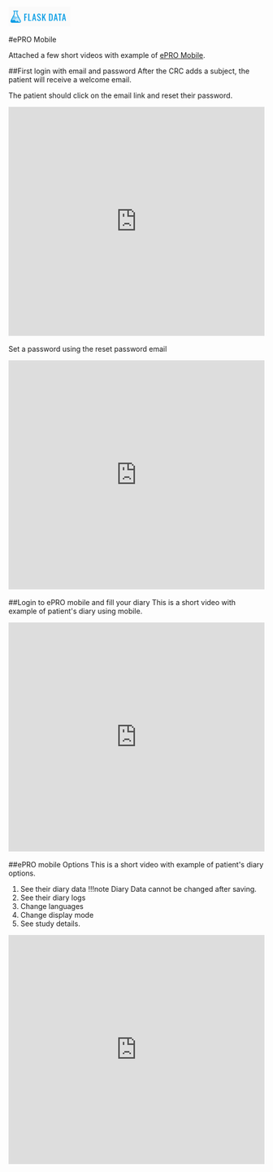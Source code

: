 <a href="https://www.flaskdata.io">![Screenshot](img/flaskdata_logo.PNG)</a>

#ePRO Mobile

Attached a few short videos with example of [ePRO Mobile](./epro.md#android-application).

##First login with email and password
After the CRC adds a subject, the patient will receive a welcome email.
 
The patient should click on the email link and reset their password.

<iframe style="width: 100%;height: 450px;" src="https://www.youtube.com/embed/kVuR0Zh3_D0?rel=0&amp;showinfo=0" frameborder="0" allowfullscreen></iframe>

Set a password using the reset password email

<iframe style="width: 100%;height: 450px;" src="https://www.youtube.com/embed/FTbWHSwk4yM?rel=0&amp;showinfo=0" frameborder="0" allowfullscreen></iframe>

##Login to ePRO mobile and fill your diary
This is a short video with example of patient's diary using mobile.

<iframe style="width: 100%;height: 450px;" src="https://www.youtube.com/embed/ck9cpRyDxi0?rel=0&amp;showinfo=0" frameborder="0" allowfullscreen></iframe>

##ePRO mobile Options
This is a short video with example of patient's diary options.

1. See their diary data 
!!!note
    Diary Data cannot be changed after saving.
2. See their diary logs
3. Change languages
4. Change display mode
5. See study details.

<iframe style="width: 100%;height: 450px;" src="https://www.youtube.com/embed/AQ82yyIu8N0?rel=0&amp;showinfo=0" frameborder="0" allowfullscreen></iframe>
